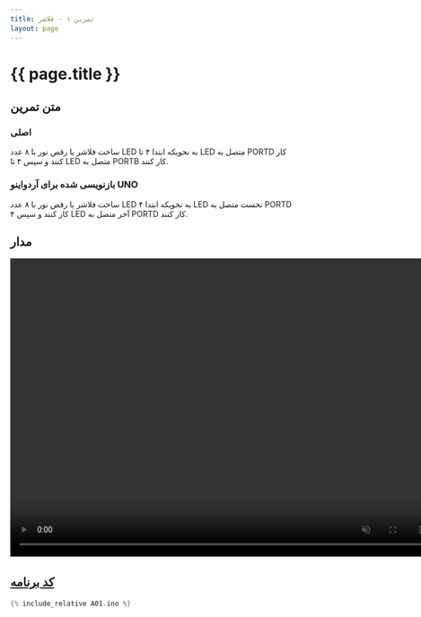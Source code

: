 ```yaml
---
title: تمرین ۱ - فلاشر
layout: page
---
```


# {{ page.title }}

## متن تمرین

### اصلی 

ساخت فلاشر یا رقص نور با ۸ عدد LED به نحویکه ابتدا ۴ تا LED متصل به PORTD کار کنند و سپس ۴ تا LED متصل به PORTB کار کنند.

### بازنویسی شده برای آردواینو UNO

ساخت فلاشر یا رقص نور با ۸ عدد LED به نحویکه ابتدا ۴ LED نخست متصل به PORTD کار کنند و سپس ۴  LED آخر متصل به PORTD کار کنند.

## مدار

<video autoplay loop muted playsinline width="754" height="532">
<source src="video.mp4" type="video/mp4" />
<img src="picture.jpg" width="754" height="532" />
</video>

## [کد برنامه](A01.ino)
```c
{% include_relative A01.ino %}
```
